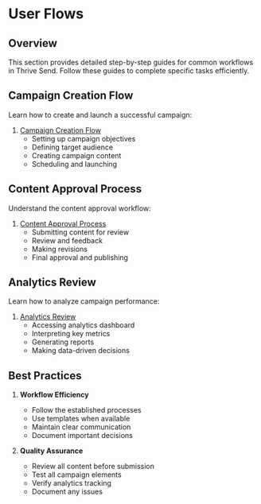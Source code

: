 # User Flows

## Overview

This section provides detailed step-by-step guides for common workflows in Thrive Send. Follow these guides to complete specific tasks efficiently.

## Campaign Creation Flow

Learn how to create and launch a successful campaign:
1. [Campaign Creation Flow](./campaign-creation-flow.md)
   - Setting up campaign objectives
   - Defining target audience
   - Creating campaign content
   - Scheduling and launching

## Content Approval Process

Understand the content approval workflow:
1. [Content Approval Process](./content-approval-process.md)
   - Submitting content for review
   - Review and feedback
   - Making revisions
   - Final approval and publishing

## Analytics Review

Learn how to analyze campaign performance:
1. [Analytics Review](./analytics-review.md)
   - Accessing analytics dashboard
   - Interpreting key metrics
   - Generating reports
   - Making data-driven decisions

## Best Practices

1. **Workflow Efficiency**
   - Follow the established processes
   - Use templates when available
   - Maintain clear communication
   - Document important decisions

2. **Quality Assurance**
   - Review all content before submission
   - Test all campaign elements
   - Verify analytics tracking
   - Document any issues 